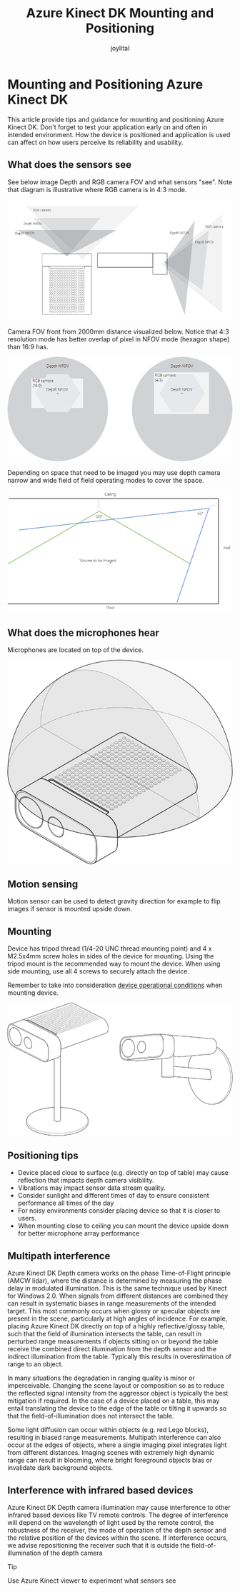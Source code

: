 ﻿---
title: Azure Kinect DK Mounting and Positioning
description: Tips and guidelines for setting up Azure Kinect DK 
author: joylital
ms.author: joylital
ms.date: 10/05/2018
keywords: Kinect, sensor, viewer, environment, setup, depth, audio
---

# Mounting and Positioning Azure Kinect DK

This article provide tips and guidance for mounting and positioning Azure Kinect DK.
Don't forget to test your application early on and often in intended environment. How the device is positioned and application is used can affect on how users perceive its reliability and usability.


## What does the sensors see

See below image Depth and RGB camera FOV and what sensors "see". Note that diagram is illustrative where RGB camera is in 4:3 mode.

![Camera FOV](media/azurekinectdk-camerafov.png)

Camera FOV front from 2000mm distance visualized below. Notice that 4:3 resolution mode has better overlap of pixel in NFOV mode (hexagon shape) than 16:9 has. 

![Camera FOV Front](media/azurekinectdk-fov-front.png)

Depending on space that need to be imaged you may use depth camera narrow and wide field of field operating modes to cover the space.

![Using depth camera narrow vs. wide field of view modes for imaging space](media/AzureKinectDK-positioning-nfov-wfov.png)

## What does the microphones hear

Microphones are located on top of the device.

![Microphone bubble](media/azurekinectdk-micbubble.png)

## Motion sensing

Motion sensor can be used to detect gravity direction for example to flip images if sensor is mounted upside down.

 
## Mounting

Device has tripod thread (1/4-20 UNC thread mounting point) and 4 x M2.5x4mm screw holes in sides of the device for mounting. Using the tripod mount is the recommended way to mount the device.
When using side mounting, use all 4 screws to securely attach the device.

Remember to take into consideration [device operational conditions](Azure-kinect-devkit.md#operating-environment) when mounting device. 

![Mounting using tripod thread](media/azurekinectdk-mounting.png)

## Positioning tips

- Device placed close to surface (e.g. directly on top of table) may cause reflection that impacts depth camera visibility. 
- Vibrations may impact sensor data stream quality. 
- Consider sunlight and different times of day to ensure consistent performance all times of the day
- For noisy environments consider placing device so that it is closer to users.
- When mounting close to ceiling you can mount the device upside down for better microphone array performance

## Multipath interference

Azure Kinect DK Depth camera works on the phase Time-of-Flight principle (AMCW lidar), where the distance is determined by measuring the phase delay in modulated illumination. This is the same technique used by Kinect for Windows 2.0. When signals from different distances are combined they can result in systematic biases in range measurements of the intended target. This most commonly occurs when glossy or specular objects are present in the scene, particularly at high angles of incidence. For example, placing Azure Kinect DK directly on top of a highly reflective/glossy table, such that the field of illumination intersects the table, can result in perturbed range measurements if objects sitting on or beyond the table receive the combined direct illumination from the depth sensor and the indirect illumination from the table. Typically this results in overestimation of range to an object.

In many situations the degradation in ranging quality is minor or imperceivable. Changing the scene layout or composition so as to reduce the reflected signal intensity from the aggressor object is typically the best mitigation if required. In the case of a device placed on a table, this may entail translating the device to the edge of the table or tilting it upwards so that the field-of-illumination does not intersect the table.

Some light diffusion can occur within objects (e.g. red Lego blocks), resulting in biased range measurements. Multipath interference can also occur at the edges of objects, where a single imaging pixel integrates light from different distances. Imaging scenes with extremely high dynamic range can result in blooming, where bright foreground objects bias or invalidate dark background objects.

## Interference with infrared based devices
Azure Kinect DK Depth camera illumination may cause interference to other infrared based devices like TV remote controls. The degree of interference will depend on the wavelength of light used by the remote control, the robustness of the receiver, the mode of operation of the depth sensor and the relative position of the devices within the scene. If interference occurs, we advise repositioning the receiver such that it is outside the field-of-illumination of the depth camera

>[!TIP]
>Use Azure Kinect viewer to experiment what sensors see




